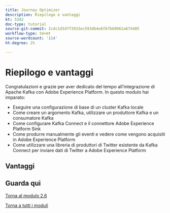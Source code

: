 ```yaml
---
title: Journey Optimizer
description: Riepilogo e vantaggi
kt: 5342
doc-type: tutorial
source-git-commit: 2cdc145d7f3933ec593db4e6f67b60961a674405
workflow-type: tm+mt
source-wordcount: '114'
ht-degree: 2%

---
```


# Riepilogo e vantaggi

Congratulazioni e grazie per aver dedicato del tempo all’integrazione di Apache Kafka con Adobe Experience Platform.
In questo modulo hai imparato:

- Eseguire una configurazione di base di un cluster Kafka locale
- Come creare un argomento Kafka, utilizzare un produttore Kafka e un consumatore Kafka
- Come configurare Kafka Connect e il connettore Adobe Experience Platform Sink
- Come produrre manualmente gli eventi e vedere come vengono acquisiti in Adobe Experience Platform
- Come utilizzare una libreria di produttori di Twitter esistente da Kafka Connect per inviare dati di Twitter a Adobe Experience Platform

## Vantaggi

## Guarda qui

[Torna al modulo 2.6](./aep-apache-kafka.md)

[Torna a tutti i moduli](../../../overview.md)
